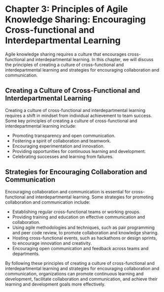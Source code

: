 Chapter 3: Principles of Agile Knowledge Sharing: Encouraging Cross-functional and Interdepartmental Learning
=============================================================================================================

Agile knowledge sharing requires a culture that encourages cross-functional and interdepartmental learning. In this chapter, we will discuss the principles of creating a culture of cross-functional and interdepartmental learning and strategies for encouraging collaboration and communication.

Creating a Culture of Cross-Functional and Interdepartmental Learning
---------------------------------------------------------------------

Creating a culture of cross-functional and interdepartmental learning requires a shift in mindset from individual achievement to team success. Some key principles of creating a culture of cross-functional and interdepartmental learning include:

* Promoting transparency and open communication.
* Fostering a spirit of collaboration and teamwork.
* Encouraging experimentation and innovation.
* Providing opportunities for continuous learning and development.
* Celebrating successes and learning from failures.

Strategies for Encouraging Collaboration and Communication
----------------------------------------------------------

Encouraging collaboration and communication is essential for cross-functional and interdepartmental learning. Some strategies for promoting collaboration and communication include:

* Establishing regular cross-functional teams or working groups.
* Providing training and education on effective communication and collaboration.
* Using agile methodologies and techniques, such as pair programming and peer code review, to promote collaboration and knowledge sharing.
* Hosting cross-functional events, such as hackathons or design sprints, to encourage innovation and creativity.
* Encouraging open communication and feedback across teams and departments.

By following these principles of creating a culture of cross-functional and interdepartmental learning and strategies for encouraging collaboration and communication, organizations can promote continuous learning and development, facilitate collaboration and communication, and achieve their learning and development goals more effectively.


